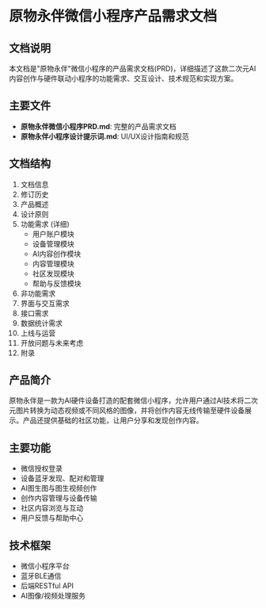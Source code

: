 # 原物永伴微信小程序产品需求文档

## 文档说明

本文档是"原物永伴"微信小程序的产品需求文档(PRD)，详细描述了这款二次元AI内容创作与硬件联动小程序的功能需求、交互设计、技术规范和实现方案。

## 主要文件

- **原物永伴微信小程序PRD.md**: 完整的产品需求文档
- **原物永伴小程序设计提示词.md**: UI/UX设计指南和规范

## 文档结构

1. 文档信息
2. 修订历史
3. 产品概述
4. 设计原则
5. 功能需求 (详细)
   - 用户账户模块
   - 设备管理模块
   - AI内容创作模块
   - 内容管理模块
   - 社区发现模块
   - 帮助与反馈模块
6. 非功能需求
7. 界面与交互需求
8. 接口需求
9. 数据统计需求
10. 上线与运营
11. 开放问题与未来考虑
12. 附录

## 产品简介

原物永伴是一款为AI硬件设备打造的配套微信小程序，允许用户通过AI技术将二次元图片转换为动态视频或不同风格的图像，并将创作内容无线传输至硬件设备展示。产品还提供基础的社区功能，让用户分享和发现创作内容。

## 主要功能

- 微信授权登录
- 设备蓝牙发现、配对和管理
- AI图生图与图生视频创作
- 创作内容管理与设备传输
- 社区内容浏览与互动
- 用户反馈与帮助中心

## 技术框架

- 微信小程序平台
- 蓝牙BLE通信
- 后端RESTful API
- AI图像/视频处理服务 